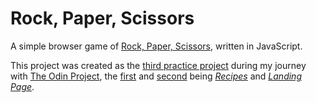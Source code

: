 # Rock, Paper, Scissors

A simple browser game of [Rock, Paper, Scissors](https://www.wikihow.com/Play-Rock,-Paper,-Scissors), written in JavaScript.

This project was created as the [third practice project](https://www.theodinproject.com/lessons/foundations-rock-paper-scissors) during my journey with [The Odin Project](https://www.theodinproject.com/), the [first](https://www.theodinproject.com/lessons/foundations-recipes) and [second](https://www.theodinproject.com/lessons/foundations-landing-page) being _[Recipes](https://github.com/ali-aboulsauood/odin-recipes)_ and _[Landing Page](https://github.com/ali-aboulsauood/landing-page)_.